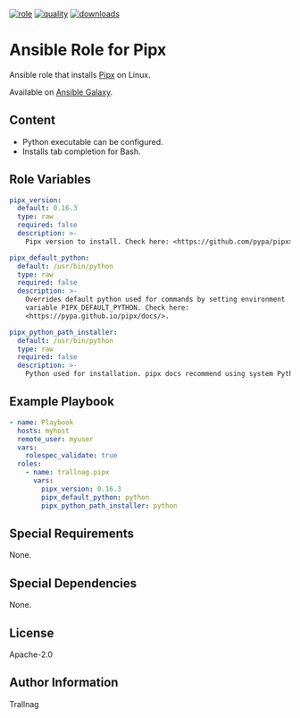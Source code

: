 [![role](https://img.shields.io/ansible/role/55767)](https://galaxy.ansible.com/trallnag/pipx)
[![quality](https://img.shields.io/ansible/quality/55767)](https://galaxy.ansible.com/trallnag/pipx)
[![downloads](https://img.shields.io/ansible/role/d/55767?label=downloads)](https://galaxy.ansible.com/trallnag/pipx)

# Ansible Role for Pipx

Ansible role that installs [Pipx][pipx] on Linux.

[pipx]: https://github.com/pypa/pipx

Available on [Ansible Galaxy](https://galaxy.ansible.com/trallnag/pipx).

## Content

* Python executable can be configured.
* Installs tab completion for Bash.

## Role Variables

```yaml
pipx_version:
  default: 0.16.3
  type: raw
  required: false
  description: >-
    Pipx version to install. Check here: <https://github.com/pypa/pipx>.

pipx_default_python:
  default: /usr/bin/python
  type: raw
  required: false
  description: >-
    Overrides default python used for commands by setting environment
    variable PIPX_DEFAULT_PYTHON. Check here:
    <https://pypa.github.io/pipx/docs/>.

pipx_python_path_installer:
  default: /usr/bin/python
  type: raw
  required: false
  description: >-
    Python used for installation. pipx docs recommend using system Python.
```

## Example Playbook

```yaml
- name: Playbook
  hosts: myhost
  remote_user: myuser
  vars:
    rolespec_validate: true
  roles:
    - name: trallnag.pipx
      vars:
        pipx_version: 0.16.3
        pipx_default_python: python
        pipx_python_path_installer: python
```

## Special Requirements

None.

## Special Dependencies

None.

## License

Apache-2.0

## Author Information

Trallnag

